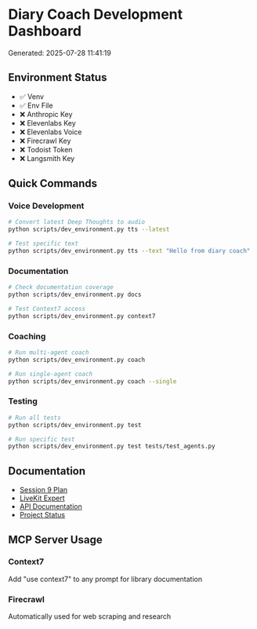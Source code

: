 # Diary Coach Development Dashboard

Generated: 2025-07-28 11:41:19

## Environment Status
- ✅ Venv
- ✅ Env File
- ❌ Anthropic Key
- ❌ Elevenlabs Key
- ❌ Elevenlabs Voice
- ❌ Firecrawl Key
- ❌ Todoist Token
- ❌ Langsmith Key

## Quick Commands

### Voice Development
```bash
# Convert latest Deep Thoughts to audio
python scripts/dev_environment.py tts --latest

# Test specific text
python scripts/dev_environment.py tts --text "Hello from diary coach"
```

### Documentation
```bash
# Check documentation coverage
python scripts/dev_environment.py docs

# Test Context7 access
python scripts/dev_environment.py context7
```

### Coaching
```bash
# Run multi-agent coach
python scripts/dev_environment.py coach

# Run single-agent coach
python scripts/dev_environment.py coach --single
```

### Testing
```bash
# Run all tests
python scripts/dev_environment.py test

# Run specific test
python scripts/dev_environment.py test tests/test_agents.py
```

## Documentation
- [Session 9 Plan](docs/Session_9/session_9_development_tooling.md)
- [LiveKit Expert](docs/agents/livekit_expert_prompt.md)
- [API Documentation](apidocs/)
- [Project Status](docs/status.md)

## MCP Server Usage

### Context7
Add "use context7" to any prompt for library documentation

### Firecrawl
Automatically used for web scraping and research
